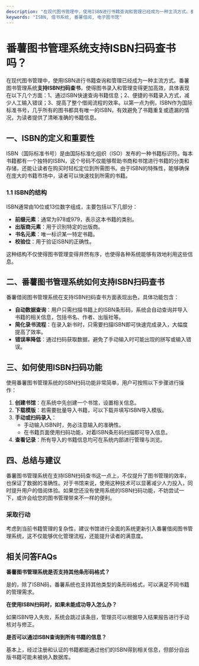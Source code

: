 ```yaml
---
description: "在现代图书管理中，使用ISBN进行书籍查询和管理已经成为一种主流方式。番薯图书管理系统**支持ISBN扫码查书**，使得图书录入和管理变得更加高效，具体表现在以下几个方面：1、通过ISBN快速查询书籍信息；2、便捷的书籍录入方式，减少人工输入错误；3、提高了整个借阅流程的效率。以第一点为例，ISBN作为国际标准书号，几乎所有的图书都具有唯一的ISBN，有效避免了书籍重复或遗漏的情况，为读者提供了清晰准确的书籍信息。"
keywords: "ISBN, 借书系统, 番薯借阅, 电子图书馆"
---
```

# 番薯图书管理系统支持ISBN扫码查书吗？

在现代图书管理中，使用ISBN进行书籍查询和管理已经成为一种主流方式。番薯图书管理系统**支持ISBN扫码查书**，使得图书录入和管理变得更加高效，具体表现在以下几个方面：1、通过ISBN快速查询书籍信息；2、便捷的书籍录入方式，减少人工输入错误；3、提高了整个借阅流程的效率。以第一点为例，ISBN作为国际标准书号，几乎所有的图书都具有唯一的ISBN，有效避免了书籍重复或遗漏的情况，为读者提供了清晰准确的书籍信息。

## 一、ISBN的定义和重要性

ISBN（国际标准书号）是由国际标准化组织（ISO）发布的一种书籍标识符。每本书籍都有一个独特的ISBN，这个号码不仅能够帮助书商和书馆进行书籍的分类和存储，还能让读者在购买时轻松定位到所需图书。由于ISBN的特殊性，能够确保在庞大的书籍市场中，读者可以快速找到所需的书籍。

### 1.1 ISBN的结构

ISBN通常由10位或13位数字组成，主要包括以下几部分：

- **前缀元素**：通常为978或979，表示这本书籍的类别。
- **出版商元素**：用于识别特定的出版商。
- **书名元素**：唯一标识某一特定书籍。
- **校验位**：用于验证ISBN的正确性。

这种结构不仅使得图书管理变得井然有序，也使得各种系统能够有效地利用这些信息。

## 二、番薯图书管理系统如何支持ISBN扫码查书

番薯借阅图书管理系统在支持ISBN扫码查书方面表现出色，具体功能包含：

- **自动数据查询**：用户只需扫描书籍上的ISBN条形码，系统会自动查询并导入书籍的相关信息，包括书名、作者、出版社等。
- **简化录书流程**：在录入新书时，只需要扫描ISBN即可快速完成录入，大幅度提高了效率。
- **错误率降低**：通过扫码获取数据，避免了手动输入时可能出现的拼写或输入错误。

## 三、如何使用ISBN扫码功能

使用番薯图书管理系统的ISBN扫码功能非常简单，用户可按照以下步骤进行操作：

1. **创建书馆**：在系统中先创建一个书馆，设置相关信息。
2. **下载模版**：若需要批量导入书籍，可以下载并填写ISBN导入模版。
3. **手动或扫码录入**：
    - 手动输入ISBN时，务必注意输入的准确性。
    - 在书籍页面使用扫码功能，对着ISBN条形码扫描即可导入信息。
4. **查看记录**：所有导入的书籍信息均可在系统内部进行管理与浏览。

## 四、总结与建议

番薯图书管理系统在支持ISBN扫码查书这一点上，不仅提升了图书管理的效率，也保证了数据的准确性。对于书馆来说，使用这种技术可以显著减少人力投入，同时提升用户的借阅体验。如果您还没有使用系统的ISBN扫码功能，不妨尝试一下，或许会给您的图书管理带来不一样的便利。

### 采取行动

考虑到当前书籍管理的复杂性，建议书馆进行全面的系统更新引入番薯借阅图书管理系统，这不仅能够优化管理流程，还能提升读者的满意度。

## 相关问答FAQs

**番薯图书管理系统是否支持其他条形码格式？**

是的，除了ISBN码，番薯系统也支持其他类型的条形码格式，可以满足不同书籍的管理需求。

**在使用ISBN扫码时，如果未能成功导入怎么办？**

如果ISBN导入失败，系统会跳过该条目，管理员可以根据导入结果报告进行手动核对与修正。

**是否可以通过ISBN查询到所有书籍的信息？**

基本上，经过注册和认证的书籍都能通过他们的ISBN得到相关信息，但部分自出版书籍可能未被纳入数据库。
